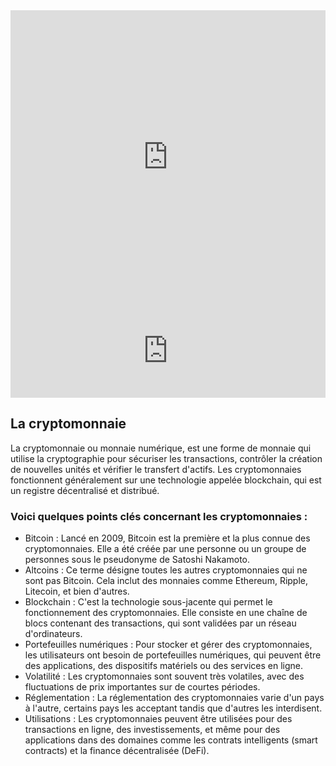 <iframe src="https://fr.widgets.investing.com/top-cryptocurrencies?theme=darkTheme&cols=symbol,priceUsd,marketCap,chg24,chg7" width="100%" height="470px" frameborder="0" allowtransparency="true" marginwidth="0" marginheight="0"></iframe>

<iframe id="cryptoWidget" src="https://fr.widgets.investing.com/top-cryptocurrencies?theme=darkTheme&cols=symbol,priceUsd,marketCap,chg24,chg7" width="100%" frameborder="0" allowtransparency="true" marginwidth="0" marginheight="0"></iframe>

<script>
    function resizeIframe() {
        const iframe = document.getElementById('cryptoWidget');
        iframe.style.height = iframe.contentWindow.document.body.scrollHeight + 'px';
    }

    // Appeler la fonction de redimensionnement lorsque le contenu de l'iframe est chargé
    document.getElementById('cryptoWidget').onload = resizeIframe;
</script>


## La cryptomonnaie
La cryptomonnaie ou monnaie numérique, est une forme de monnaie qui utilise la cryptographie pour sécuriser les transactions, contrôler la création de nouvelles unités et vérifier le transfert d'actifs. Les cryptomonnaies fonctionnent généralement sur une technologie appelée blockchain, qui est un registre décentralisé et distribué.

### Voici quelques points clés concernant les cryptomonnaies :

- Bitcoin : Lancé en 2009, Bitcoin est la première et la plus connue des cryptomonnaies. Elle a été créée par une personne ou un groupe de personnes sous le pseudonyme de Satoshi Nakamoto.
- Altcoins : Ce terme désigne toutes les autres cryptomonnaies qui ne sont pas Bitcoin. Cela inclut des monnaies comme Ethereum, Ripple, Litecoin, et bien d'autres.
- Blockchain : C'est la technologie sous-jacente qui permet le fonctionnement des cryptomonnaies. Elle consiste en une chaîne de blocs contenant des transactions, qui sont validées par un réseau d'ordinateurs.
- Portefeuilles numériques : Pour stocker et gérer des cryptomonnaies, les utilisateurs ont besoin de portefeuilles numériques, qui peuvent être des applications, des dispositifs matériels ou des services en ligne.
- Volatilité : Les cryptomonnaies sont souvent très volatiles, avec des fluctuations de prix importantes sur de courtes périodes.
- Réglementation : La réglementation des cryptomonnaies varie d'un pays à l'autre, certains pays les acceptant tandis que d'autres les interdisent.
- Utilisations : Les cryptomonnaies peuvent être utilisées pour des transactions en ligne, des investissements, et même pour des applications dans des domaines comme les contrats intelligents (smart contracts) et la finance décentralisée (DeFi).
